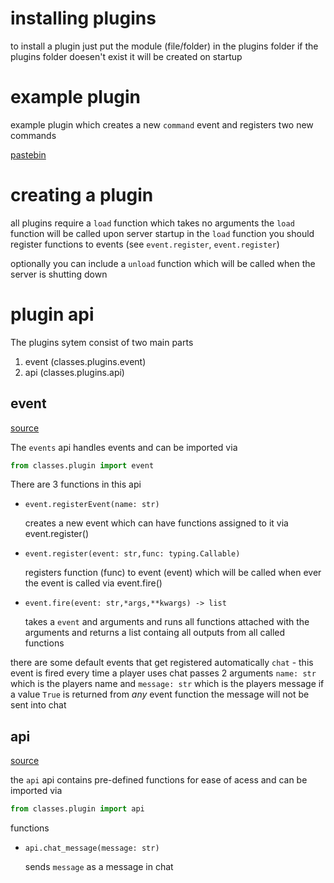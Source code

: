 # installing plugins
to install a plugin just put the module (file/folder) in the plugins folder
if the plugins folder doesen't exist it will be created on startup

# example plugin
example plugin which creates a new `command` event and registers two new commands

[pastebin](https://pastebin.com/eR0sM2fH)
# creating a plugin
all plugins require a `load` function which takes no arguments
the `load` function will be called upon server startup
in the `load` function you should register functions to events (see `event.register`, `event.register`)

optionally you can include a `unload` function which will be called when the server is shutting down

# plugin api
The plugins sytem consist of two main parts
1. event (classes.plugins.event)
2. api    (classes.plugins.api)

## event
[source](/classes/plugins/event.py)

The `events` api handles events and can be imported via
```py
from classes.plugin import event
```
There are 3 functions in this api
* `event.registerEvent(name: str)`

    creates a new event which can have functions assigned to it via event.register()
* `event.register(event: str,func: typing.Callable)`

    registers function (func) to event (event) which will be called when ever the event is called via event.fire()
* `event.fire(event: str,*args,**kwargs) -> list`

    takes a `event` and arguments and runs all functions attached with the arguments and returns a list containg all outputs from all called functions

there are some default events that get registered automatically
`chat` - this event is fired every time a player uses chat 
    passes 2 arguments `name: str` which is the players name and `message: str` which is the players message
    if a value `True` is returned from *any* event function the message will not be sent into chat

## api
[source](/classes/plugins/api.py)

the `api` api contains pre-defined functions for ease of acess and can be imported via
```py
from classes.plugin import api
```
functions
* `api.chat_message(message: str)`

    sends `message` as a message in chat


